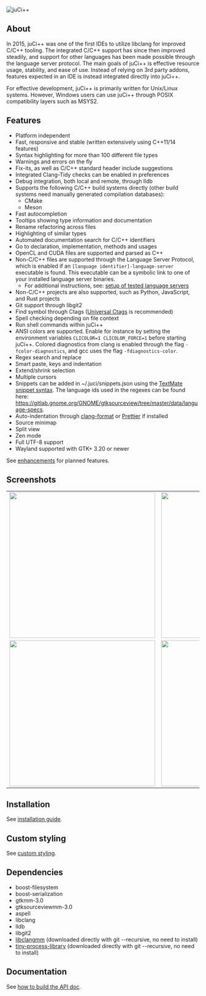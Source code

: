 <img alt="juCi++" src="share/juci.png" />

## About
In 2015, juCi++ was one of the first IDEs to utilize libclang for improved C/C++ tooling.
The integrated C/C++ support has since then improved steadily, and support for other
languages has been made possible through the language server protocol. The main goals of juCi++ is
effective resource usage, stability, and ease of use. Instead of relying on 3rd party addons,
features expected in an IDE is instead integrated directly into juCi++.

For effective development, juCi++ is primarily written for Unix/Linux systems. However, Windows users
can use juCi++ through POSIX compatibility layers such as MSYS2.

## Features
* Platform independent
* Fast, responsive and stable (written extensively using C++11/14 features)
* Syntax highlighting for more than 100 different file types
* Warnings and errors on the fly
* Fix-its, as well as C/C++ standard header include suggestions
* Integrated Clang-Tidy checks can be enabled in preferences
* Debug integration, both local and remote, through lldb
* Supports the following C/C++ build systems directly (other build systems need manually generated compilation databases):
    * CMake
    * Meson
* Fast autocompletion
* Tooltips showing type information and documentation
* Rename refactoring across files
* Highlighting of similar types
* Automated documentation search for C/C++ identifiers
* Go to declaration, implementation, methods and usages
* OpenCL and CUDA files are supported and parsed as C++
* Non-C/C++ files are supported through the Language Server Protocol, which is enabled if an `[language identifier]-language-server` executable is found. This executable can be a symbolic link to one of your installed language server binaries.
    * For additional instructions, see: [setup of tested language servers](docs/language_servers.md)
* Non-C/C++ projects are also supported, such as Python, JavaScript, and Rust projects
* Git support through libgit2
* Find symbol through Ctags ([Universal Ctags](https://github.com/universal-ctags/ctags) is recommended)
* Spell checking depending on file context
* Run shell commands within juCi++
* ANSI colors are supported. Enable for instance by setting the environment variables `CLICOLOR=1 CLICOLOR_FORCE=1` before starting juCi++. Colored diagnostics from clang is enabled through the flag `-fcolor-diagnostics`, and gcc uses the flag `-fdiagnostics-color`.
* Regex search and replace
* Smart paste, keys and indentation
* Extend/shrink selection
* Multiple cursors
* Snippets can be added in ~/.juci/snippets.json using the [TextMate snippet syntax](https://macromates.com/manual/en/snippets). The language ids used in the regexes can be found here: https://gitlab.gnome.org/GNOME/gtksourceview/tree/master/data/language-specs.
* Auto-indentation through [clang-format](http://clang.llvm.org/docs/ClangFormat.html) or [Prettier](https://github.com/prettier/prettier) if installed
* Source minimap
* Split view
* Zen mode
* Full UTF-8 support
* Wayland supported with GTK+ 3.20 or newer

See [enhancements](https://gitlab.com/cppit/jucipp/issues?scope=all&state=opened&label_name[]=enhancement) for planned features.

## Screenshots
<table border="0">
<tr>
<td><img src="docs/images/screenshot1c.png" width="380"/></td>
<td><img src="docs/images/screenshot2c.png" width="380"/></td>
</tr><tr>
<td><img src="docs/images/screenshot3c.png" width="380"/></td>
<td><img src="docs/images/screenshot4b.png" width="380"/></td>
</tr>
</table>

## Installation
See [installation guide](docs/install.md).

## Custom styling
See [custom styling](docs/custom_styling.md).

## Dependencies
* boost-filesystem
* boost-serialization
* gtkmm-3.0
* gtksourceviewmm-3.0
* aspell
* libclang
* lldb
* libgit2
* [libclangmm](http://gitlab.com/cppit/libclangmm/) (downloaded directly with git --recursive, no need to install)
* [tiny-process-library](http://gitlab.com/eidheim/tiny-process-library/) (downloaded directly with git --recursive, no need to install)

## Documentation
See [how to build the API doc](docs/api.md).
